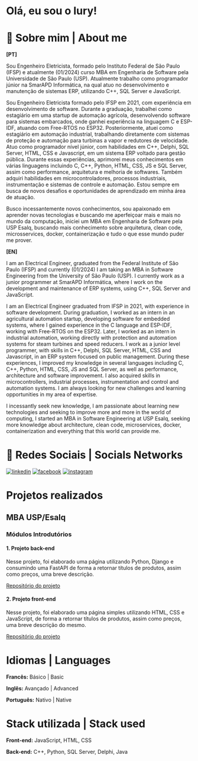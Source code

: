 
# Olá, eu sou o Iury!

# 🚀 Sobre mim | About me
**[PT]** 

Sou Engenheiro Eletricista, formado pelo Instituto Federal de São Paulo (IFSP) e atualmente (01/2024) curso MBA em Engenharia de Software pela Universidade de São Paulo (USP).
Atualmente trabalho como programador júnior na SmarAPD Informática, na qual atuo no desenvolvimento e manutenção de sistemas ERP, utilizando C++, SQL Server e JavaScript.

Sou Engenheiro Eletricista formado pelo IFSP em 2021, com experiência em desenvolvimento de software. Durante a graduação, trabalhei como estagiário em uma startup de automação agrícola, desenvolvendo software para sistemas embarcados, onde ganhei experiência na linguagem C e ESP-IDF, atuando com Free-RTOS no ESP32. Posteriormente, atuei como estagiário em automação industrial, trabalhando diretamente com sistemas de proteção e automação para turbinas a vapor e redutores de velocidade. 
Atuo como programador nível júnior, com habilidades em C++, Delphi, SQL Server, HTML, CSS e Javascript, em um sistema ERP voltado para gestão pública.
Durante essas experiências, aprimorei meus conhecimentos em várias linguagens incluindo C, C++, Python, HTML, CSS, JS e SQL Server, assim como performance, arquitetura e melhoria de softwares. Também adquiri habilidades em microcontroladores, processos industriais, instrumentação e sistemas de controle e automação. Estou sempre em busca de novos desafios e oportunidades de aprendizado em minha área de atuação.

Busco incessantemente novos conhecimentos, sou apaixonado em aprender novas tecnologias e buscando me aperfeiçoar mais e mais no mundo da computação, iniciei um MBA em Engenharia de Software pela USP Esalq, buscando mais conhecimento sobre arquitetura, clean code, microsservices, docker, containerização e tudo o que esse mundo puder me prover.

**[EN]**

I am an Electrical Engineer, graduated from the Federal Institute of São Paulo (IFSP) and currently (01/2024) I am taking an MBA in Software Engineering from the University of São Paulo (USP). I currently work as a junior programmer at SmarAPD Informática, where I work on the development and maintenance of ERP systems, using C++, SQL Server and JavaScript.

I am an Electrical Engineer graduated from IFSP in 2021, with experience in software development. During graduation, I worked as an intern in an agricultural automation startup, developing software for embedded systems, where I gained experience in the C language and ESP-IDF, working with Free-RTOS on the ESP32. Later, I worked as an intern in industrial automation, working directly with protection and automation systems for steam turbines and speed reducers. I work as a junior level programmer, with skills in C++, Delphi, SQL Server, HTML, CSS and Javascript, in an ERP system focused on public management. During these experiences, I improved my knowledge in several languages including C, C++, Python, HTML, CSS, JS and SQL Server, as well as performance, architecture and software improvement. I also acquired skills in microcontrollers, industrial processes, instrumentation and control and automation systems. I am always looking for new challenges and learning opportunities in my area of expertise.

I incessantly seek new knowledge, I am passionate about learning new technologies and seeking to improve more and more in the world of computing, I started an MBA in Software Engineering at USP Esalq, seeking more knowledge about architecture, clean code, microservices, docker, containerization and everything that this world can provide me.

# 🔗 Redes Sociais | Socials Networks

[![linkedin](https://img.shields.io/badge/linkedin-0A66C2?style=for-the-badge&logo=linkedin&logoColor=white)](https://www.linkedin.com/in/iuryr41/)
[![facebook](https://img.shields.io/badge/facebook-0A66C2?style=for-the-badge&logo=facebook&logoColor=white)](https://www.facebook.com/iury.rodriguesferreira)
[![instagram](https://img.shields.io/badge/instagram-0A66C2?style=for-the-badge&logo=instagram&logoColor=white)](https://www.instagram.com/iuryrodr_/)

# Projetos realizados

## MBA USP/Esalq

### Módulos Introdutórios

#### 1. Projeto back-end

Nesse projeto, foi elaborado uma página utilizando Python, Django e consumindo uma FastAPI de forma a retornar títulos de produtos, assim como preços, uma breve descrição.

[Repositório do projeto](https://github.com/iuryrodr/Back-End_FastAPI_MBA_USP)

#### 2. Projeto front-end

Nesse projeto, foi elaborado uma página simples utilizando HTML, CSS e JavaScript, de forma a retornar títulos de produtos, assim como preços, uma breve descrição do mesmo.

[Repositório do projeto](https://awesomeopensource.com/project/elangosundar/awesome-README-templates)




# Idiomas | Languages

**Francês:** Básico | Basic

**Inglês:** Avançado | Advanced

**Português:** Nativo | Native


# Stack utilizada | Stack used

**Front-end:** JavaScript, HTML, CSS

**Back-end:** C++, Python, SQL Server, Delphi, Java
